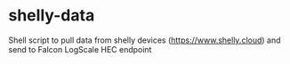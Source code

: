 # shelly-data
Shell script to pull data from shelly devices (https://www.shelly.cloud) and send to Falcon LogScale HEC endpoint
